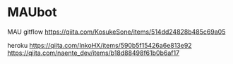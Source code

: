 # MAUbot
MAU
gitflow
https://qiita.com/KosukeSone/items/514dd24828b485c69a05

heroku
https://qiita.com/InkoHX/items/590b5f15426a6e813e92
https://qiita.com/naente_dev/items/b18d88498f61b0b6af17